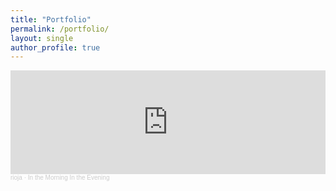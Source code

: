 ```yaml
---
title: "Portfolio"
permalink: /portfolio/
layout: single
author_profile: true
---
```


<iframe width="100%" height="166" scrolling="no" frameborder="no" allow="autoplay" src="https://w.soundcloud.com/player/?url=https%3A//api.soundcloud.com/tracks/1367990398%3Fsecret_token%3Ds-trgCk0fFzYe&color=%23ff5500&auto_play=false&hide_related=false&show_comments=true&show_user=true&show_reposts=false&show_teaser=true"></iframe><div style="font-size: 10px; color: #cccccc;line-break: anywhere;word-break: normal;overflow: hidden;white-space: nowrap;text-overflow: ellipsis; font-family: Interstate,Lucida Grande,Lucida Sans Unicode,Lucida Sans,Garuda,Verdana,Tahoma,sans-serif;font-weight: 100;"><a href="https://soundcloud.com/riojanimbooloo" title="rioja" target="_blank" style="color: #cccccc; text-decoration: none;">rioja</a> · <a href="https://soundcloud.com/riojanimbooloo/in-the-morning-in-the-evening/s-trgCk0fFzYe" title="In the Morning In the Evening" target="_blank" style="color: #cccccc; text-decoration: none;">In the Morning In the Evening</a></div>
